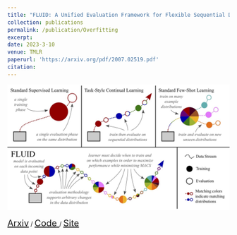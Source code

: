 ```yaml
---
title: "FLUID: A Unified Evaluation Framework for Flexible Sequential Data"
collection: publications
permalink: /publication/Overfitting
excerpt: 
date: 2023-3-10
venue: TMLR
paperurl: 'https://arxiv.org/pdf/2007.02519.pdf'
citation: 
---
```

<p float="left">
<img src="/images/teaser_fig_fluid_all_caps.jpg" width = "700"/>
</p>
<a style="font-size:20px" href="https://arxiv.org/abs/2007.02519">Arxiv</a> / <a style="font-size:20px" href="https://github.com/RAIVNLab/FLUID">Code </a> / <a style="font-size:20px" href="https://github.com/RAIVNLab/FLUID">Site  </a>

